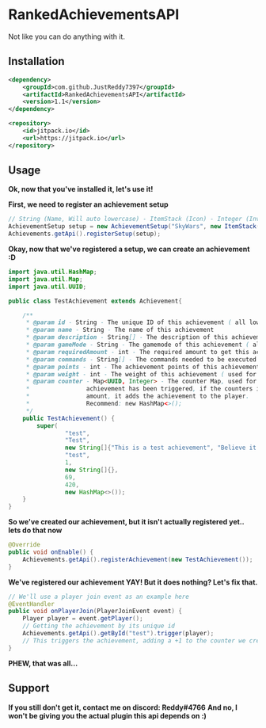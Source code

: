 
# RankedAchievementsAPI

Not like you can do anything with it.


## Installation

```xml
<dependency>
    <groupId>com.github.JustReddy7397</groupId>
    <artifactId>RankedAchievementsAPI</artifactId>
    <version>1.1</version>
</dependency>

<repository>
    <id>jitpack.io</id>
    <url>https://jitpack.io</url>
</repository>
```
## Usage
**Ok, now that you've installed it, let's use it!**

**First, we need to register an achievement setup**
```java
// String (Name, Will auto lowercase) - ItemStack (Icon) - Integer (Inventory Slot)
AchievementSetup setup = new AchievementSetup("SkyWars", new ItemStack(Material.BOW), 17);
Achievements.getApi().registerSetup(setup);
```

**Okay, now that we've registered a setup, we can create an achievement :D**
```java
import java.util.HashMap;
import java.util.Map;
import java.util.UUID;

public class TestAchievement extends Achievement{

    /**
     * @param id - String - The unique ID of this achievement ( all lowercase )
     * @param name - String - The name of this achievement
     * @param description - String[] - The description of this achievement
     * @param gameMode - String - The gamemode of this achievement ( all lowercase )
     * @param requiredAmount - int - The required amount to get this achievement ( 1 for single time )
     * @param commands - String[] - The commands needed to be executed once the player gets this achievement
     * @param points - int - The achievement points of this achievement
     * @param weight - int - The weight of this achievement ( used for styling the gui )
     * @param counter - Map<UUID, Integer> - The counter Map, used for counting the amount of this
     *                achievement has been triggered, if the counters integer is greater or equals to the required
     *                amount, it adds the achievement to the player.
     *                Recommend: new HashMap<>();
     */
    public TestAchievement() {
        super(
                "test",
                "Test",
                new String[]{"This is a test achievement", "Believe it or not"},
                "test", 
                1,
                new String[]{}, 
                69, 
                420, 
                new HashMap<>());
    }
}
```
**So we've created our achievement, but it isn't actually registered yet.. lets do that now**
```java
@Override
public void onEnable() {
    Achievements.getApi().registerAchievement(new TestAchievement());
}
```
**We've registered our achievement YAY! But it does nothing? Let's fix that.**
```java
// We'll use a player join event as an example here
@EventHandler
public void onPlayerJoin(PlayerJoinEvent event) {
    Player player = event.getPlayer();
    // Getting the achievement by its unique id
    Achievements.getApi().getById("test").trigger(player);
    // This triggers the achievement, adding a +1 to the counter we created above.
}
```

**PHEW, that was all...**



## Support
**If you still don't get it, contact me on discord: Reddy#4766**
**And no, I won't be giving you the actual plugin this api depends on :)**